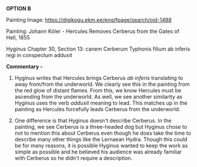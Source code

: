 **OPTION B**

Painting Image: https://digikogu.ekm.ee/eng/fpage/search/oid-1488

Painting: Johann Köler - Hercules Removes Cerberus from the Gates of Hell, 1855

Hyginus Chapter 30, Section 13: canem Cerberum Typhonis filium ab inferis regi in conspectum adduxit

**Commentary -** 
1. Hyginus writes that Hercules brings Cerberus *ab inferis* translating to away from/from the underworld. 
We clearly see this in the painting from the red glow of distant flames. From this, we know Hercules must be ascending from the underworld.
As well, we see another similarity as Hyginus uses the verb *adduxit* meaning to lead. This matches up in the painting as Hercules forcefully leads Cerberus from the underworld.

2. One difference is that Hyginus doesn't describe Cerberus. In the painting, we see Cerberus is a three-headed dog but Hyginus chose to not to mention this about Cerberus
even though he does take the time to describe many other things like the Lernaean Hydra. 
Though this could be for many reasons, it is possible Hyginus wanted to keep the work as simple as possible and he believed his audience was already familiar with Cerberus so he didn't require a description.
